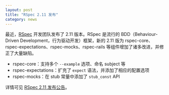 ```yaml
---
layout: post
title: "RSpec 2.11 发布"
category: news
---
```


最近，[RSpec][r] 开发团队发布了 2.11 版本。RSpec 是流行的
BDD（Behaviour-Driven Development，行为驱动开发）框架，新的 2.11 版为
rspec-core、rspec-expectations、rspec-mocks、rspec-rails
等组件增加了诸多改进，并修正了大量缺陷。

* rspec-core：支持多个 `--example` 选项、命名 subject 等
* rspec-expectations：扩充了 `expect` 语法，并添加了相应的配置选项
* rspec-mocks：在 stub 常量中添加了 `stub_const` API

详情可见 [RSpec 2.11 发布公告][n]。

[r]: http://rspec.info
[n]: http://blog.davidchelimsky.net/2012/07/07/rspec-211-is-released/
